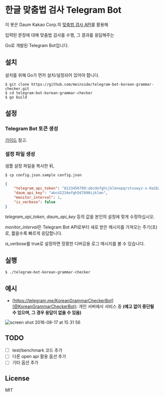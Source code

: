 # 한글 맞춤법 검사 Telegram Bot

이 봇은 Daum Kakao Corp.의 [맞춤법 검사 API](https://developers.daum.net/services/apis/grammar-checker/v1/check.json)를 활용해

입력된 문장에 대해 맞춤법 검사를 수행, 그 결과를 응답해주는

Go로 개발된 Telegram Bot입니다.

## 설치

설치를 위해 Go가 먼저 설치/설정되어 있어야 합니다.

```
$ git clone https://github.com/meinside/telegram-bot-korean-grammar-checker.git
$ cd telegram-bot-korean-grammar-checker
$ go build
```

## 설정

### Telegram Bot 토큰 생성

[가이드](https://core.telegram.org/bots#6-botfather) 참고.

### 설정 파일 생성

샘플 설정 파일을 복사한 뒤,

```bash
$ cp config.json.sample config.json
```

```json
{
	"telegram_api_token": "0123456789:abcdefghijklmnopqrstuvwyz-x-0a1b2c3d4e",
	"daum_api_key": "abcd1234efgh567890ijklmn",
	"monitor_interval": 1,
	"is_verbose": false
}
```

*telegram_api_token*, *daum_api_key* 등의 값을 본인의 설정에 맞게 수정하십시오.

*monitor_interval*은 Telegram Bot API로부터 새로 받은 메시지를 가져오는 주기(초)로, 짧을수록 빠르게 응답합니다.

*is_verbose*를 true로 설정하면 장황한 디버깅용 로그 메시지를 볼 수 있습니다.

## 실행

```bash
$ ./telegram-bot-korean-grammar-checker
```

## 예시

* [https://telegram.me/KoreanGrammarCheckerBot](@KoreanGrammarCheckerBot): 개인 서버에서 서비스 중 **(예고 없이 중단될 수 있으며, 그 경우 응답이 없을 수 있음)**

![screen shot 2016-08-17 at 15 31 56](https://cloud.githubusercontent.com/assets/185988/17726738/df9505fe-648f-11e6-9677-a28b76eb8bec.png)

## TODO

- [ ] test/benchmark 코드 추가
- [ ] 다른 open api 활용 옵션 추가
- [ ] 기타 옵션 추가

## License

MIT

